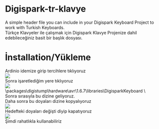 # Digispark-tr-klavye
A simple header file you can include in your Digispark Keyboard Project to work with Turkish Keyboards.
</br>
Türkçe Klavyeler ile çalışmak için Digispark Klavye Projenize dahil edebileceğiniz basit bir başlık dosyası.

# İnstallation/Yükleme
Ardinio idemize girip tercihlere tıklıyoruz
</br>
<img src="https://bksec.xyz/github/tercih.png"> 
</br>
Sonra işaretlediğim yere tıklıyoruz
</br>
<img src="https://bksec.xyz/github/mavi.png">
</br>
\packages\digistump\hardware\avr\1.6.7\libraries\DigisparkKeyboard \ 
</br>
Sonra sırasıyla bu dizine geliyoruz.
</br>
Daha sonra bu doyaları dizine kopyalıyoruz
</br>
<img src="https://bksec.xyz/github/dosya.png">
</br>
Hedefteki doyaları değişti diyip kapatıyoruz
</br>
<img src="https://bksec.xyz/github/kopya.png">
</br>
Şimdi rahatlıkla kullanabiliriz
